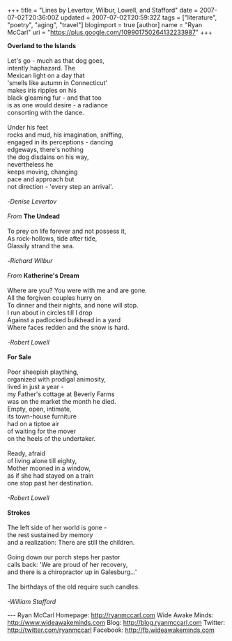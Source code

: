 +++
title = "Lines by Levertov, Wilbur, Lowell, and Stafford"
date = 2007-07-02T20:36:00Z
updated = 2007-07-02T20:59:32Z
tags = ["literature", "poetry", "aging", "travel"]
blogimport = true
[author]
	name = "Ryan McCarl"
	uri = "https://plus.google.com/109901750264132233987"
+++

<span style="font-weight: bold;">Overland to the Islands</span><br /><br />Let's go - much as that dog goes,<br />intently haphazard.  The<br />Mexican light on a day that<br />'smells like autumn in Connecticut'<br />makes iris ripples on his<br />black gleaming fur - and that too<br />is as one would desire - a radiance<br />consorting with the dance.<br /><br />Under his feet<br />rocks and mud, his imagination, sniffing,<br />engaged in its perceptions - dancing<br />edgeways, there's nothing<br />the dog disdains on his way,<br />nevertheless he<br />keeps moving, changing<br />pace and approach but<br />not direction - 'every step an arrival'.<br /><br />-<span style="font-style: italic;">Denise Levertov</span><br /><br /><span style="font-style: italic;">From</span> <span style="font-weight: bold;">The Undead</span><br /><br />To prey on life forever and not possess it,<br />As rock-hollows, tide after tide,<br />Glassily strand the sea.<br /><br />-<span style="font-style: italic;">Richard Wilbur</span><br /><br /><span style="font-style: italic;">From</span> <span style="font-weight: bold;">Katherine's Dream</span><br /><br />Where are you?  You were with me and are gone.<br />All the forgiven couples hurry on<br />To dinner and their nights, and none will stop.<br />I run about in circles till I drop<br />Against a padlocked bulkhead in a yard<br />Where faces redden and the snow is hard.<br /><br /><span style="font-style: italic;">-Robert Lowell</span><br /><br /><span style="font-weight: bold;">For Sale</span><br /><br />Poor sheepish plaything,<br />organized with prodigal animosity,<br />lived in just a year -<br />my Father's cottage at Beverly Farms<br />was on the market the month he died.<br />Empty, open, intimate,<br />its town-house furniture<br />had on a tiptoe air<br />of waiting for the mover<br />on the heels of the undertaker.<br /><br />Ready, afraid<br />of living alone till eighty,<br />Mother mooned in a window,<br />as if she had stayed on a train<br />one stop past her destination.<br /><br /><span style="font-style: italic;">-Robert Lowell</span><br /><br /><span style="font-weight: bold;">Strokes</span><br /><br />The left side of her world is gone -<br />the rest sustained by memory<br />and a realization: There are still the children.<br /><br />Going down our porch steps her pastor<br />calls back: 'We are proud of her recovery,<br />and there is a chiropractor up in Galesburg...'<br /><br />The birthdays of the old require such candles.<br /><br /><span style="font-style: italic;">-William Stafford</span><div class="blogger-post-footer">---
Ryan McCarl
Homepage: http://ryanmccarl.com
Wide Awake Minds: http://www.wideawakeminds.com
Blog: http://blog.ryanmccarl.com
Twitter: http://twitter.com/ryanmccarl
Facebook: http://fb.wideawakeminds.com</div>
